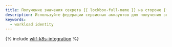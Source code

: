 ```yaml
---
title: Получение значения секрета {{ lockbox-full-name }} на стороне {{ k8s }}.
description: Используйте федерации сервисных аккаунтов для получения значения секрета {{ lockbox-short-name }} в {{ yandex-cloud }} со стороны {{ k8s }}.
keywords:
  - workload identity
---
```

{% include [wlif-k8s-integration](../../_tutorials/security/wlif-k8s-integration.md) %}